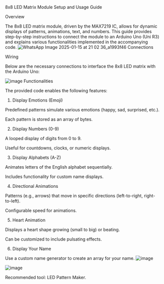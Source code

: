 8x8 LED Matrix Module Setup and Usage Guide

Overview

The 8x8 LED matrix module, driven by the MAX7219 IC, allows for dynamic displays of patterns, animations, text, and numbers. This guide provides step-by-step instructions to connect the module to an Arduino Uno (Uni R3) and explains various functionalities implemented in the accompanying code.
![WhatsApp Image 2025-01-15 at 21 02 36_a1993f46](https://github.com/user-attachments/assets/5ea47275-0563-4384-8573-4c96c37d2aff)
Connections

Wiring

Below are the necessary connections to interface the 8x8 LED matrix with the Arduino Uno:

![image](https://github.com/user-attachments/assets/97afc45c-bd2f-475a-84fc-d2bd10d7e58a)
Functionalities

The provided code enables the following features:

1. Display Emotions (Emoji)

Predefined patterns simulate various emotions (happy, sad, surprised, etc.).

Each pattern is stored as an array of bytes.

2. Display Numbers (0-9)

A looped display of digits from 0 to 9.

Useful for countdowns, clocks, or numeric displays.

3. Display Alphabets (A-Z)

Animates letters of the English alphabet sequentially.

Includes functionality for custom name displays.

4. Directional Animations

Patterns (e.g., arrows) that move in specific directions (left-to-right, right-to-left).

Configurable speed for animations.

5. Heart Animation

Displays a heart shape growing (small to big) or beating.

Can be customized to include pulsating effects.

6. Display Your Name

Use a custom name generator to create an array for your name.
![image](https://github.com/user-attachments/assets/db42a9ed-6c0a-4be3-9326-ebfbdb7f45ac)

![image](https://github.com/user-attachments/assets/55f2c4df-a887-4f93-b188-2d9d012261e7)

Recommended tool: LED Pattern Maker.
